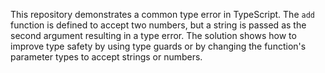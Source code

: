 This repository demonstrates a common type error in TypeScript. The `add` function is defined to accept two numbers, but a string is passed as the second argument resulting in a type error. The solution shows how to improve type safety by using type guards or by changing the function's parameter types to accept strings or numbers.